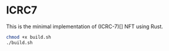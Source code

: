 # ICRC7

This is the minimal implementation of (ICRC-7)[] NFT using Rust.

```bash
chmod +x build.sh
./build.sh
```
